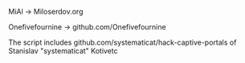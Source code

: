 MiAl ->  Miloserdov.org

Onefivefournine -> github.com/Onefivefournine

The script includes github.com/systematicat/hack-captive-portals of Stanislav "systematicat" Kotivetc




